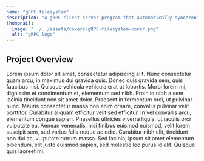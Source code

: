 ```yaml
---
name: "gRPC filesystem"
description: "A gRPC client-server program that automatically synchronize files across multiple clients similar to DropBox or OneDrive."
thumbnail:
  image: "../../assets/covers/gRPC-filesystem-cover.png"
  alt: "gRPC logo"
---
```


## Project Overview

Lorem ipsum dolor sit amet, consectetur adipiscing elit. Nunc consectetur quam arcu, in maximus dui gravida quis. Donec quis gravida sem, quis faucibus nisi. Quisque vehicula vehicula erat ut lobortis. Morbi lorem mi, dignissim et condimentum et, elementum sed nibh. Proin id nibh a sem lacinia tincidunt non sit amet dolor. Praesent in fermentum orci, ut pulvinar nunc. Mauris consectetur massa non enim ornare, convallis pulvinar velit porttitor. Curabitur aliquam efficitur velit sed efficitur. In vel convallis arcu, elementum congue sapien. Phasellus ultricies viverra ligula, ut iaculis orci vulputate eu. Aenean venenatis, nisi finibus euismod euismod, velit lorem suscipit sem, sed varius felis neque ac odio. Curabitur nibh elit, tincidunt non dui ac, vulputate rutrum massa. Sed lacinia, ipsum sit amet elementum bibendum, elit justo euismod sapien, sed molestie leo purus id elit. Quisque quis laoreet mi.
